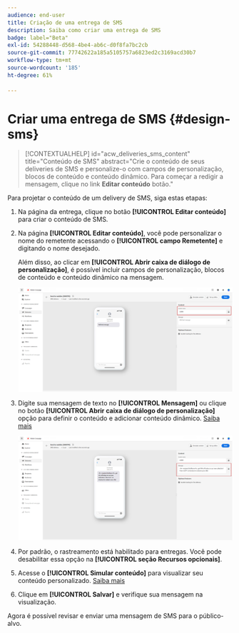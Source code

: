 ```yaml
---
audience: end-user
title: Criação de uma entrega de SMS
description: Saiba como criar uma entrega de SMS
badge: label="Beta"
exl-id: 54288448-d568-4be4-ab6c-d0f8fa7bc2cb
source-git-commit: 77742622a185a5105757a6823ed2c3169acd30b7
workflow-type: tm+mt
source-wordcount: '185'
ht-degree: 61%

---
```


# Criar uma entrega de SMS {#design-sms}

>[!CONTEXTUALHELP]
>id="acw_deliveries_sms_content"
>title="Conteúdo de SMS"
>abstract="Crie o conteúdo de seus deliveries de SMS e personalize-o com campos de personalização, blocos de conteúdo e conteúdo dinâmico. Para começar a redigir a mensagem, clique no link **Editar conteúdo** botão."



Para projetar o conteúdo de um delivery de SMS, siga estas etapas:

1. Na página da entrega, clique no botão **[!UICONTROL Editar conteúdo]** para criar o conteúdo de SMS.

1. Na página **[!UICONTROL Editar conteúdo]**, você pode personalizar o nome do remetente acessando o **[!UICONTROL campo Remetente]** e digitando o nome desejado.

   Além disso, ao clicar em **[!UICONTROL Abrir caixa de diálogo de personalização]**, é possível incluir campos de personalização, blocos de conteúdo e conteúdo dinâmico na mensagem.

   ![](assets/sms_content_1.png)

1. Digite sua mensagem de texto no **[!UICONTROL Mensagem]** ou clique no botão **[!UICONTROL Abrir caixa de diálogo de personalização]** opção para definir o conteúdo e adicionar conteúdo dinâmico. [Saiba mais](../personalization/gs-personalization.md)

   ![](assets/sms_content_2.png)

1. Por padrão, o rastreamento está habilitado para entregas. Você pode desabilitar essa opção na **[!UICONTROL seção Recursos opcionais]**.

1. Acesse o **[!UICONTROL Simular conteúdo]** para visualizar seu conteúdo personalizado. [Saiba mais](send-sms.md#preview-sms)

1. Clique em **[!UICONTROL Salvar]** e verifique sua mensagem na visualização.

Agora é possível revisar e enviar uma mensagem de SMS para o público-alvo.
